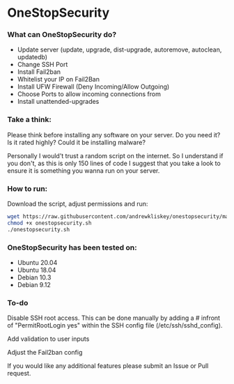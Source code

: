 # OneStopSecurity

### What can OneStopSecurity do?
  - Update server (update, upgrade, dist-upgrade, autoremove, autoclean, updatedb)
  - Change SSH Port 
  - Install Fail2ban
  - Whitelist your IP on Fail2Ban
  - Install UFW Firewall (Deny Incoming/Allow Outgoing)
  - Choose Ports to allow incoming connections from
  - Install unattended-upgrades

### Take a think:
Please think before installing any software on your server.
Do you need it?
Is it rated highly?
Could it be installing malware?

Personally I would't trust a random script on the internet. So I understand if you don't, as this is only 150 lines of code I suggest that you take a look to ensure it is something you wanna run on your server.


### How to run:
Download the script, adjust permissions and run:
```bash
wget https://raw.githubusercontent.com/andrewkliskey/onestopsecurity/master/onestopsecurity.sh
chmod +x onestopsecurity.sh
./onestopsecurity.sh
```

### OneStopSecurity has been tested on:
  - Ubuntu 20.04
  - Ubuntu 18.04
  - Debian 10.3
  - Debian 9.12

### To-do

Disable SSH root access.
This can be done manually by adding a # infront of "PermitRootLogin yes" within the SSH config file (/etc/ssh/sshd_config).

Add validation to user inputs

Adjust the Fail2ban config
  
  
  

If you would like any additional features please submit an Issue or Pull request.
